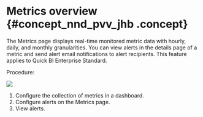 # Metrics overview {#concept_nnd_pvv_jhb .concept}

The Metrics page displays real-time monitored metric data with hourly, daily, and monthly granularities. You can view alerts in the details page of a metric and send alert email notifications to alert recipients. This feature applies to Quick BI Enterprise Standard.

Procedure:

![](http://static-aliyun-doc.oss-cn-hangzhou.aliyuncs.com/assets/img/156861/156410582844276_en-US.png)

1.  Configure the collection of metrics in a dashboard.
2.  Configure alerts on the Metrics page.
3.  View alerts.

